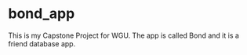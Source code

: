 # bond_app
This is my Capstone Project for WGU. The app is called Bond and it is a friend database app.
